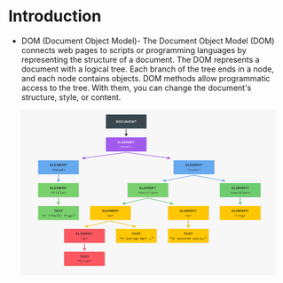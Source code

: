 # Introduction

- DOM (Document Object Model)- The Document Object Model (DOM) connects web pages to scripts or programming languages by representing the structure of a document. The DOM represents a document with a logical tree. Each branch of the tree ends in a node, and each node contains objects. DOM methods allow programmatic access to the tree. With them, you can change the document's structure, style, or content.


<p align="center">
  <img width="460" height="300" src="./pictures/Introduction/DOM.png">
</p>